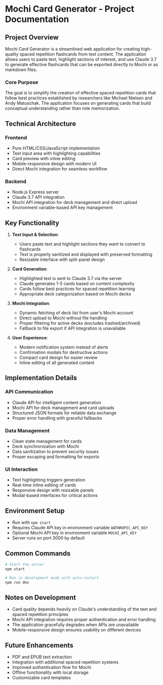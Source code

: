 # Mochi Card Generator - Project Documentation

## Project Overview

Mochi Card Generator is a streamlined web application for creating high-quality spaced repetition flashcards from text content. The application allows users to paste text, highlight sections of interest, and use Claude 3.7 to generate effective flashcards that can be exported directly to Mochi or as markdown files.

### Core Purpose

The goal is to simplify the creation of effective spaced repetition cards that follow best practices established by researchers like Michael Nielsen and Andy Matuschak. The application focuses on generating cards that build conceptual understanding rather than rote memorization.

## Technical Architecture

### Frontend
- Pure HTML/CSS/JavaScript implementation
- Text input area with highlighting capabilities
- Card preview with inline editing
- Mobile-responsive design with modern UI
- Direct Mochi integration for seamless workflow

### Backend
- Node.js Express server
- Claude 3.7 API integration
- Mochi API integration for deck management and direct upload
- Environment variable-based API key management

## Key Functionality

1. **Text Input & Selection**: 
   - Users paste text and highlight sections they want to convert to flashcards
   - Text is properly sanitized and displayed with preserved formatting
   - Resizable interface with split-panel design

2. **Card Generation**:
   - Highlighted text is sent to Claude 3.7 via the server
   - Claude generates 1-5 cards based on content complexity
   - Cards follow best practices for spaced repetition learning
   - Appropriate deck categorization based on Mochi decks

3. **Mochi Integration**:
   - Dynamic fetching of deck list from user's Mochi account
   - Direct upload to Mochi without file handling
   - Proper filtering for active decks (excludes trashed/archived)
   - Fallback to file export if API integration is unavailable

4. **User Experience**:
   - Modern notification system instead of alerts
   - Confirmation modals for destructive actions
   - Compact card design for easier review
   - Inline editing of all generated content

## Implementation Details

### API Communication

- Claude API for intelligent content generation
- Mochi API for deck management and card uploads
- Structured JSON formats for reliable data exchange
- Proper error handling with graceful fallbacks

### Data Management

- Clean state management for cards
- Deck synchronization with Mochi
- Data sanitization to prevent security issues
- Proper escaping and formatting for exports

### UI Interaction

- Text highlighting triggers generation
- Real-time inline editing of cards
- Responsive design with resizable panels
- Modal-based interfaces for critical actions

## Environment Setup

- Run with `npm start`
- Requires Claude API key in environment variable `ANTHROPIC_API_KEY`
- Optional Mochi API key in environment variable `MOCHI_API_KEY`
- Server runs on port 3000 by default

## Common Commands

```bash
# Start the server
npm start

# Run in development mode with auto-restart
npm run dev
```

## Notes on Development

- Card quality depends heavily on Claude's understanding of the text and spaced repetition principles
- Mochi API integration requires proper authentication and error handling
- The application gracefully degrades when APIs are unavailable
- Mobile-responsive design ensures usability on different devices

## Future Enhancements

- PDF and EPUB text extraction
- Integration with additional spaced repetition systems
- Improved authentication flow for Mochi
- Offline functionality with local storage
- Customizable card templates